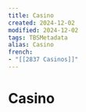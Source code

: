 ```yaml
---
title: Casino
created: 2024-12-02
modified: 2024-12-02
tags: TBSMetadata
alias: Casino
french:
- "[[2837 Casinos]]"
---
```

# Casino
